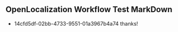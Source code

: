## OpenLocalization Workflow Test MarkDown
* 14cfd5df-02bb-4733-9551-01a3967b4a74 thanks!

<!--HONumber=Aug16_HO1-->


